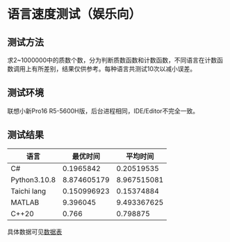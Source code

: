 # 语言速度测试（娱乐向）

## 测试方法

求2~1000000中的质数个数，分为判断质数函数和计数函数，不同语言在计数函数调用上有所差别，结果仅供参考。每种语言共测试10次以减小误差。

## 测试环境

联想小新Pro16 R5-5600H版，后台进程相同，IDE/Editor不完全一致。

## 测试结果

| 语言         | 最优时间    | 平均时间    |
| ------------ | ----------- | ----------- |
| C#           | 0.1965842   | 0.20519535  |
| Python3.10.8 | 8.874605179 | 8.967515081 |
| Taichi lang  | 0.150996923 | 0.15374884  |
| MATLAB       | 9.396045    | 9.493367625 |
| C++20        | 0.766       | 0.798875    |

具体数据可见[数据表](./TestSpeed.xlsx)
